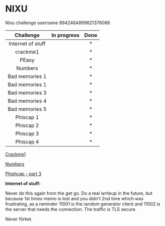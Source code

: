 # NIXU

Nixu challenge username 8942464899621376066

|Challenge|In progress|Done|
|:-:|:-:|:-:|
|Internet of stuff||*|
|crackme1| | *|
|PEasy||*| 
|Numbers| | *|
|Bad memories 1| |*|
|Bad memories 1| |*|
|Bad memories 3| |*|
|Bad memories 4| |*|
|Bad memories 5| |*|
|Phiscap 1||*|
|Phiscap 2||*|
|Phiscap 3||*|
|Phiscap 4||*|

[Crackme1](./NIXU/crackme1-memo.md)

[Numbers](./NIXU/numbers.py)

[Phishcap - part 3](./NIXU/Nixutractor.py)

**Internet of stuff:**

Never do this again from the get go. Do a real writeup in the future, but because 1st times memo is lost and you didn't 2nd time which was frustrating, as a reminder 11001 is the random generator client and 11002 is the server that needs the connection. The traffic is TLS secure.

Never förket.